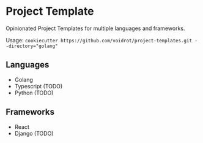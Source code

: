 # Project Template

Opinionated Project Templates for multiple languages and frameworks.

Usage: `cookiecutter https://github.com/voidrot/project-templates.git --directory="golang"`

## Languages

- Golang
- Typescript (TODO)
- Python (TODO)

## Frameworks

- React
- Django (TODO)
